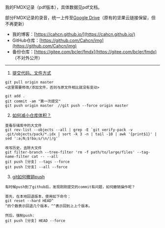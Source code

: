我的FMDX记录（pdf版本），具体数据见pdf文档。

部分FMDX记录的录音，统一上传至[Google Drive](https://drive.google.com/drive/folders/0B5Btvote7QyZd3FJTEFIUG9nX0k)（原有的坚果云链接保留，但不再更新）

- 我的博客：[https://cahcn.github.io/](https://cahcn.github.io/)
- GitHub仓库：[https://github.com/Cahcn/img](https://github.com/Cahcn/img)
- 备份仓库：[https://gitee.com/bcler/fmdx](https://gitee.com/bcler/fmdx) （不对外公开）

---

1. [提交代码、文件方式](https://git.mydoc.io/?t=154701)
```+Markdown
git pull origin master
<这里需要修改/添加文件，否则与原文件相比就没有变动>

git add .
git commit -am "第一次提交"
git push origin master  //git push --force origin master
```

2. [如何减小仓库体积？](https://git.mydoc.io/?t=83153)
```+Markdown
查看存储库中的大文件
git rev-list --objects --all | grep -E `git verify-pack -v .git/objects/pack/*.idx | sort -k 3 -n | tail -10 | awk '{print$1}' | sed ':a;N;$!ba;s/\n/|/g'`

改写历史，去除大文件
git filter-branch --tree-filter 'rm -f path/to/large/files' --tag-name-filter cat -- --all
git push [分支] --tags --force
git push [分支] --all --force
```

3. [git如何撤销push](https://blog.csdn.net/chenyiyue/article/details/79461624)
```+Markdown
有时候push到了github后，发现刚刚提交的commit有问题，如何撤销操作呢？

首先，在本地回退版本，使用如下命令：
git reset --hard HEAD^
^的个数表示回退几个版本，^^表示回到上上个版本。

然后，强制push: 
git push [分支] HEAD --force
```